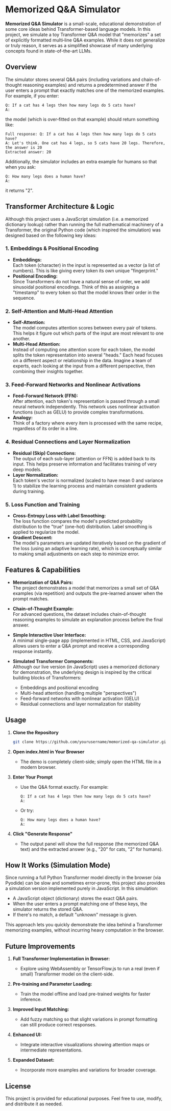 # Memorized Q&A Simulator

**Memorized Q&A Simulator** is a small-scale, educational demonstration of some core ideas behind Transformer-based language models. In this project, we simulate a toy Transformer Q&A model that "memorizes" a set of explicitly formatted multi‑line Q&A examples. While it does not generalize or truly reason, it serves as a simplified showcase of many underlying concepts found in state-of-the-art LLMs.

## Overview

The simulator stores several Q&A pairs (including variations and chain-of-thought reasoning examples) and returns a predetermined answer if the user enters a prompt that exactly matches one of the memorized examples. For example, if you enter:

```
Q: If a cat has 4 legs then how many legs do 5 cats have?
A:
```

the model (which is over‑fitted on that example) should return something like:

```
Full response: Q: If a cat has 4 legs then how many legs do 5 cats have?
A: Let's think. One cat has 4 legs, so 5 cats have 20 legs. Therefore, the answer is 20
Extracted answer: 20
```

Additionally, the simulator includes an extra example for humans so that when you ask:

```
Q: How many legs does a human have?
A:
```

it returns "2".

## Transformer Architecture & Logic

Although this project uses a JavaScript simulation (i.e. a memorized dictionary lookup) rather than running the full mathematical machinery of a Transformer, the original Python code (which inspired the simulation) was designed based on the following key ideas:

### 1. **Embeddings & Positional Encoding**
- **Embeddings:**  
  Each token (character) in the input is represented as a vector (a list of numbers). This is like giving every token its own unique "fingerprint."
- **Positional Encoding:**  
  Since Transformers do not have a natural sense of order, we add sinusoidal positional encodings. Think of this as assigning a "timestamp" to every token so that the model knows their order in the sequence.

### 2. **Self-Attention and Multi-Head Attention**
- **Self-Attention:**  
  The model computes attention scores between every pair of tokens. This helps it figure out which parts of the input are most relevant to one another.
- **Multi-Head Attention:**  
  Instead of computing one attention score for each token, the model splits the token representation into several "heads." Each head focuses on a different aspect or relationship in the data. Imagine a team of experts, each looking at the input from a different perspective, then combining their insights together.

### 3. **Feed-Forward Networks and Nonlinear Activations**
- **Feed-Forward Network (FFN):**  
  After attention, each token's representation is passed through a small neural network independently. This network uses nonlinear activation functions (such as GELU) to provide complex transformations.
- **Analogy:**  
  Think of a factory where every item is processed with the same recipe, regardless of its order in a line.

### 4. **Residual Connections and Layer Normalization**
- **Residual (Skip) Connections:**  
  The output of each sub-layer (attention or FFN) is added back to its input. This helps preserve information and facilitates training of very deep models.
- **Layer Normalization:**  
  Each token's vector is normalized (scaled to have mean 0 and variance 1) to stabilize the learning process and maintain consistent gradients during training.

### 5. **Loss Function and Training**
- **Cross-Entropy Loss with Label Smoothing:**  
  The loss function compares the model's predicted probability distribution to the "true" (one-hot) distribution. Label smoothing is applied to regularize the model.
- **Gradient Descent:**  
  The model's parameters are updated iteratively based on the gradient of the loss (using an adaptive learning rate), which is conceptually similar to making small adjustments on each step to minimize error.

## Features & Capabilities

- **Memorization of Q&A Pairs:**  
  The project demonstrates a model that memorizes a small set of Q&A examples (via repetition) and outputs the pre-learned answer when the prompt matches.
  
- **Chain-of-Thought Example:**  
  For advanced questions, the dataset includes chain-of-thought reasoning examples to simulate an explanation process before the final answer.

- **Simple Interactive User Interface:**  
  A minimal single-page app (implemented in HTML, CSS, and JavaScript) allows users to enter a Q&A prompt and receive a corresponding response instantly.

- **Simulated Transformer Components:**  
  Although our live version (in JavaScript) uses a memorized dictionary for demonstration, the underlying design is inspired by the critical building blocks of Transformers:
  - Embeddings and positional encoding
  - Multi-head attention (handling multiple "perspectives")
  - Feed-forward networks with nonlinear activation (GELU)
  - Residual connections and layer normalization for stability

## Usage

1. **Clone the Repository**
   ```bash
   git clone https://github.com/yourusername/memorized-qa-simulator.git
   ```

2. **Open index.html in Your Browser**
   - The demo is completely client-side; simply open the HTML file in a modern browser.

3. **Enter Your Prompt**
   - Use the Q&A format exactly. For example:
     ```
     Q: If a cat has 4 legs then how many legs do 5 cats have?
     A:
     ```
   - Or try:
     ```
     Q: How many legs does a human have?
     A:
     ```

4. **Click "Generate Response"**
   - The output panel will show the full response (the memorized Q&A text) and the extracted answer (e.g., "20" for cats, "2" for humans).

## How It Works (Simulation Mode)

Since running a full Python Transformer model directly in the browser (via Pyodide) can be slow and sometimes error-prone, this project also provides a simulation version implemented purely in JavaScript. In this simulation:

- A JavaScript object (dictionary) stores the exact Q&A pairs.
- When the user enters a prompt matching one of these keys, the simulator returns the stored Q&A.
- If there's no match, a default "unknown" message is given.

This approach lets you quickly demonstrate the idea behind a Transformer memorizing examples, without incurring heavy computation in the browser.

## Future Improvements

1. **Full Transformer Implementation in Browser:**
   - Explore using WebAssembly or TensorFlow.js to run a real (even if small) Transformer model on the client-side.

2. **Pre-training and Parameter Loading:**
   - Train the model offline and load pre-trained weights for faster inference.

3. **Improved Input Matching:**
   - Add fuzzy matching so that slight variations in prompt formatting can still produce correct responses.

4. **Enhanced UI:**
   - Integrate interactive visualizations showing attention maps or intermediate representations.

5. **Expanded Dataset:**
   - Incorporate more examples and variations for broader coverage.

## License

This project is provided for educational purposes. Feel free to use, modify, and distribute it as needed.
 
